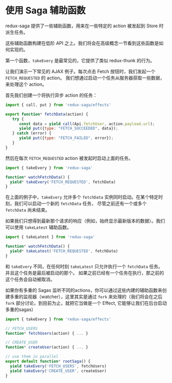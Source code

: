 # 使用 Saga 辅助函数

redux-saga 提供了一些辅助函数，用来在一些特定的 action 被发起到 Store 时派生任务。

这些辅助函数构建在低阶 API 之上。我们将会在高级概念一节看到这些函数是如何实现的。

第一个函数，`takeEvery` 是最常见的，它提供了类似 redux-thunk 的行为。

让我们演示一下常见的 AJAX 例子。每次点击 Fetch 按钮时，我们发起一个 `FETCH_REQUESTED` 的 action。
我们想通过启动一个任务从服务器获取一些数据，来处理这个 action。

首先我们创建一个将执行异步 action 的任务：

```javascript
import { call, put } from 'redux-saga/effects'

export function* fetchData(action) {
   try {
      const data = yield call(Api.fetchUser, action.payload.url);
      yield put({type: "FETCH_SUCCEEDED", data});
   } catch (error) {
      yield put({type: "FETCH_FAILED", error});
   }
}
```

然后在每次 `FETCH_REQUESTED` action 被发起时启动上面的任务。

```javascript
import { takeEvery } from 'redux-saga'

function* watchFetchData() {
  yield* takeEvery('FETCH_REQUESTED', fetchData)
}
```

在上面的例子中，`takeEvery` 允许多个 `fetchData` 实例同时启动。在某个特定时刻，我们可以启动一个新的 `fetchData` 任务，
尽管之前还有一个或多个 `fetchData` 尚未结束。

如果我们只想得到最新那个请求的响应（例如，始终显示最新版本的数据）。我们可以使用 `takeLatest` 辅助函数。


```javascript
import { takeLatest } from 'redux-saga'

function* watchFetchData() {
  yield* takeLatest('FETCH_REQUESTED', fetchData)
}
```

和 `takeEvery` 不同，在任何时刻 `takeLatest` 只允许执行一个 `fetchData` 任务。并且这个任务是最后被启动的那个。
如果之前已经有一个任务在执行，那之前的这个任务会自动被取消。

如果你有多重的 Sagas 监听不同的actions，你可以通过这些内建的辅助函数来创建多重的监视器（watcher），这里其实是通过 `fork` 来处理的（我们将会在之后 `fork` 部分讨论，到目前为止，就把它当做是一个 Effect, 它能够让我们在后台启动多重的sagas）

```javascript
import { takeEvery } from 'redux-saga/effects'

// FETCH_USERS
function* fetchUsers(action) { ... }

// CREATE_USER
function* createUser(action) { ... }

// use them in parallel
export default function* rootSaga() {
  yield takeEvery('FETCH_USERS', fetchUsers)
  yield takeEvery('CREATE_USER', createUser)
}
```
